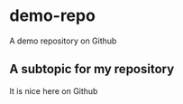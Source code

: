 # demo-repo
A demo repository on Github

## A subtopic for my repository

It is nice here on Github

